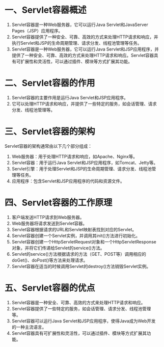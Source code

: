 # 一、Servlet容器概述
1. Servlet容器是一种Web服务器，它可以运行Java Servlet和JavaServer Pages（JSP）应用程序。
2. Servlet容器提供了一种安全、可靠、高效的方式来处理HTTP请求和响应，并执行Servlet和JSP的生命周期管理、请求分发、线程池管理等任务。
3. Servlet容器是一种Web服务器，它可以运行Java Servlet和JSP应用程序，并提供了一种安全、可靠、高效的方式来处理HTTP请求和响应。Servlet容器具有可扩展性和灵活性，可以通过插件、模块等方式扩展其功能。
# 二、Servlet容器的作用 
1. Servlet容器的主要作用是运行Java Servlet和JSP应用程序。
2. 它可以处理HTTP请求和响应，并提供了一些特定的服务，如会话管理、请求分发、线程池管理等。 
# 三、Servlet容器的架构 
Servlet容器的架构通常由以下几个部分组成： 
1. Web服务器：用于处理HTTP请求和响应，如Apache、Nginx等。 
2. Servlet容器：用于运行Java Servlet和JSP应用程序，如Tomcat、Jetty等。 
3. Servlet引擎：用于处理Servlet和JSP的生命周期管理、请求分发、线程池管理等任务。 
4. 应用程序：包含Servlet和JSP应用程序的代码和资源文件。 
# 四、Servlet容器的工作原理
1. 客户端发送HTTP请求到Web服务器。 
2. Web服务器将请求发送到Servlet容器。 
3. Servlet容器根据请求的URL和Servlet映射表找到对应的Servlet。 
4. Servlet容器创建一个Servlet实例，并调用其init()方法进行初始化。 
5. Servlet容器创建一个HttpServletRequest对象和一个HttpServletResponse对象，并将它们传递给Servlet的service()方法。 
6. Servlet的service()方法根据请求的方法（GET、POST等）调用相应的doGet()、doPost()等方法来处理请求。 
7. Servlet容器在适当的时候调用Servlet的destroy()方法销毁Servlet实例。 
# 五、Servlet容器的优点 
1. Servlet容器是一种安全、可靠、高效的方式来处理HTTP请求和响应。 
2. Servlet容器提供了一些特定的服务，如会话管理、请求分发、线程池管理等。 
3. Servlet容器可以运行Java Servlet和JSP应用程序，使得Java成为Web开发的一种主流语言。 
4. Servlet容器具有可扩展性和灵活性，可以通过插件、模块等方式扩展其功能。 

